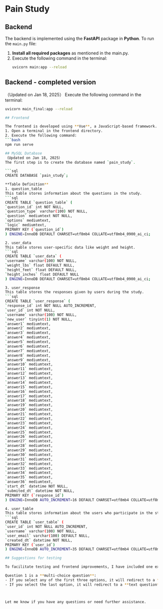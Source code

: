 # Pain Study


## Backend

The backend is implemented using the **FastAPI** package in **Python**. To run the `main.py` file:  
1. **Install all required packages** as mentioned in the main.py.  
2. Execute the following command in the terminal:  
   ```bash
   uvicorn main:app --reload
   
## Backend - completed version
（Updated on Jan 18, 2025）
Execute the following command in the terminal:  
   ```bash
   uvicorn main_final:app --reload

## Frontend

The frontend is developed using **Vue**, a JavaScript-based framework. To run the application:  
1. Open a terminal in the frontend directory.  
2. Execute the following command:  
   ```bash
   npm run serve

## MySQL Database
（Updated on Jan 18, 2025）
The first step is to create the database named `pain_study`.

```sql
CREATE DATABASE `pain_study`;

**Table Definition**
1. question_table
This table stores information about the questions in the study.
```sql
CREATE TABLE `question_table` (
  `question_id` int NOT NULL,
  `question_type` varchar(100) NOT NULL,
  `question` mediumtext NOT NULL,
  `options` mediumtext,
  `logic` mediumtext,
  PRIMARY KEY (`question_id`)
) ENGINE=InnoDB DEFAULT CHARSET=utf8mb4 COLLATE=utf8mb4_0900_ai_ci;

2. user_data
This table stores user-specific data like weight and height.
```sql
CREATE TABLE `user_data` (
  `username` varchar(100) NOT NULL,
  `weight_lbs` float DEFAULT NULL,
  `height_feet` float DEFAULT NULL,
  `height_inches` float DEFAULT NULL
) ENGINE=InnoDB DEFAULT CHARSET=utf8mb4 COLLATE=utf8mb4_0900_ai_ci;

3. user_response
This table stores the responses given by users during the study.
```sql
CREATE TABLE `user_response` (
  `response_id` int NOT NULL AUTO_INCREMENT,
  `user_id` int NOT NULL,
  `username` varchar(100) NOT NULL,
  `new_user` tinyint(1) NOT NULL,
  `answer1` mediumtext,
  `answer2` mediumtext,
  `answer3` mediumtext,
  `answer4` mediumtext,
  `answer5` mediumtext,
  `answer6` mediumtext,
  `answer7` mediumtext,
  `answer8` mediumtext,
  `answer9` mediumtext,
  `answer10` mediumtext,
  `answer11` mediumtext,
  `answer12` mediumtext,
  `answer13` mediumtext,
  `answer14` mediumtext,
  `answer15` mediumtext,
  `answer16` mediumtext,
  `answer17` mediumtext,
  `answer18` mediumtext,
  `answer19` mediumtext,
  `answer20` mediumtext,
  `answer21` mediumtext,
  `answer22` mediumtext,
  `answer23` mediumtext,
  `answer24` mediumtext,
  `answer25` mediumtext,
  `answer26` mediumtext,
  `answer27` mediumtext,
  `answer28` mediumtext,
  `answer29` mediumtext,
  `answer30` mediumtext,
  `answer31` mediumtext,
  `answer32` mediumtext,
  `answer33` mediumtext,
  `answer34` mediumtext,
  `answer35` mediumtext,
  `answer36` mediumtext,
  `start_dt` datetime NOT NULL,
  `submited_dt` datetime NOT NULL,
  PRIMARY KEY (`response_id`)
) ENGINE=InnoDB AUTO_INCREMENT=16 DEFAULT CHARSET=utf8mb4 COLLATE=utf8mb4_0900_ai_ci;

4. user_table
This table stores information about the users who participate in the study.
```sql
CREATE TABLE `user_table` (
  `user_id` int NOT NULL AUTO_INCREMENT,
  `username` varchar(100) NOT NULL,
  `user_email` varchar(100) DEFAULT NULL,
  `created_dt` datetime NOT NULL,
  PRIMARY KEY (`user_id`)
) ENGINE=InnoDB AUTO_INCREMENT=35 DEFAULT CHARSET=utf8mb4 COLLATE=utf8mb4_0900_ai_ci;

## Suggestions for testing

To facilitate testing and frontend improvements, I have included one example for each question type to demonstrate the different types of questions.

Question 1 is a **multi-choice question**:
   - If you select any of the first three options, it will redirect to a **VAS question**.  
   - If you select the last option, it will redirect to a **text question**. After the text question, the flow will proceed to a **BMI question**.



Let me know if you have any questions or need further assistance.

